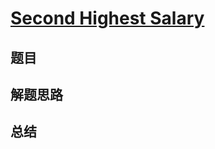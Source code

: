 # [Second Highest Salary](https://leetcode.com/problems/second-highest-salary/)
## 题目


## 解题思路


## 总结



